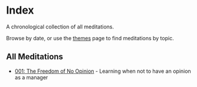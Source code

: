 # Index

A chronological collection of all meditations. 

Browse by date, or use the [themes](themes.md) page to find meditations by topic.

## All Meditations

- [001: The Freedom of No Opinion](meditations/001_freedom_of_no_opinion.md) - Learning when not to have an opinion as a manager